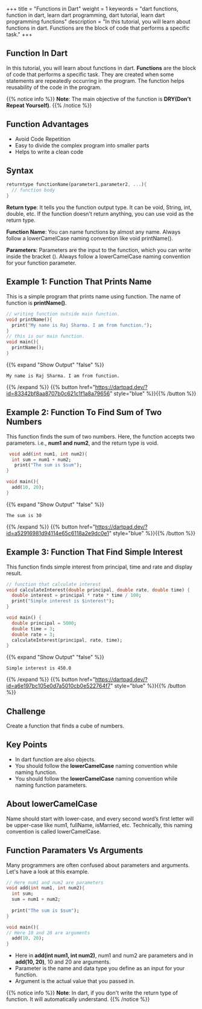+++
title = "Functions in Dart"
weight = 1
keywords = "dart functions, function in dart, learn dart programming, dart tutorial, learn dart programming functions"
description = "In this tutorial, you will learn about functions in dart. Functions are the block of code that performs a specific task."
+++

## Function In Dart
In this tutorial, you will learn about functions in dart. **Functions** are the block of code that performs a specific task. They are created when some statements are repeatedly occurring in the program. The function helps reusability of the code in the program. 

{{% notice info %}}
**Note**: The main objective of the function is **DRY(Don't Repeat Yourself)**.
{{% /notice %}}


## Function Advantages
- Avoid Code Repetition
- Easy to divide the complex program into smaller parts
- Helps to write a clean code

## Syntax 
```dart
returntype functionName(parameter1,parameter2, ...){
  // function body
}
```
**Return type**: It tells you the function output type. It can be void, String, int, double, etc. If the function doesn't return anything, you can use void as the return type.

**Function Name**: You can name functions by almost any name. Always follow a lowerCamelCase naming convention like void printName().

**Parameters**: Parameters are the input to the function, which you can write inside the bracket (). Always follow a lowerCamelCase naming convention for your function parameter.


## Example 1: Function That Prints Name
This is a simple program that prints name using function. The name of function is **printName()**.

```dart
// writing function outside main function.
void printName(){
  print("My name is Raj Sharma. I am from function.");
}
// this is our main function.
void main(){
  printName();
}
```
{{% expand "Show Output" "false" %}}
````plaintext
My name is Raj Sharma. I am from function.
````
{{% /expand %}}
{{% button href="https://dartpad.dev/?id=83342bf8aa8707b0c621c1f1a8a79656" style="blue" %}}{{% /button %}}  

## Example 2: Function To Find Sum of Two Numbers
This function finds the sum of two numbers. Here, the function accepts two parameters. i.e., **num1 and num2**, and the return type is void. 

```dart
 void add(int num1, int num2){
  int sum = num1 + num2;
   print("The sum is $sum");
}

void main(){
  add(10, 20);
}
```
{{% expand "Show Output" "false" %}}
````plaintext
The sum is 30
````
{{% /expand %}}
{{% button href="https://dartpad.dev/?id=a52916981d94114e65c6118a2e9dc0e1" style="blue" %}}{{% /button %}} 

## Example 3: Function That Find Simple Interest 
This function finds simple interest from principal, time and rate and display result.
```dart
// function that calculate interest
void calculateInterest(double principal, double rate, double time) {
  double interest = principal * rate * time / 100;
  print("Simple interest is $interest");
}

void main() {
  double principal = 5000;
  double time = 3;
  double rate = 3;
  calculateInterest(principal, rate, time);
}

```
{{% expand "Show Output" "false" %}}
````plaintext
Simple interest is 450.0
````
{{% /expand %}}
{{% button href="https://dartpad.dev/?id=a6e197bc105e0d7a5010cb0e522764f7" style="blue" %}}{{% /button %}} 

## Challenge
Create a function that finds a cube of numbers.

## Key Points
- In dart function are also objects.
- You should follow the **lowerCamelCase** naming convention while naming function.
- You should follow the **lowerCamelCase** naming convention while naming function parameters.

## About lowerCamelCase
Name should start with lower-case, and every second word’s first letter will be upper-case like num1, fullName, isMarried, etc. Technically, this naming convention is called lowerCamelCase.

## Function Paramaters Vs Arguments
Many programmers are often confused about parameters and arguments. Let's have a look at this example.

```dart
// Here num1 and num2 are parameters
void add(int num1, int num2){
  int sum;
  sum = num1 + num2;
   
  print("The sum is $sum");
}

void main(){
// Here 10 and 20 are arguments
  add(10, 20);
}

```
- Here in **add(int num1, int num2)**, num1 and num2 are parameters and in **add(10, 20)**, 10 and 20 are arguments. 
- Parameter is the name and data type you define as an input for your function.
- Argument is the actual value that you passed in. 


{{% notice info %}}
**Note**: In dart, if you don't write the return type of function. It will automatically understand.
{{% /notice %}}
